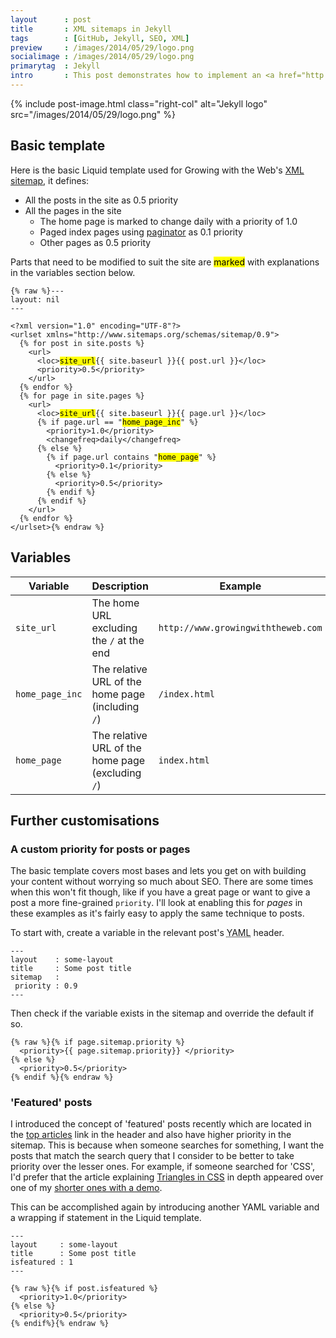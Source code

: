 ```yaml
---
layout      : post
title       : XML sitemaps in Jekyll
tags        : [GitHub, Jekyll, SEO, XML]
preview     : /images/2014/05/29/logo.png
socialimage : /images/2014/05/29/logo.png
primarytag  : Jekyll
intro       : This post demonstrates how to implement an <a href="http://www.growingwiththeweb.com/2014/03/xml-sitemaps.html">XML sitemap</a> in <a href="http://jekyllrb.com/">Jekyll's</a> Liquid templating engine. I recommend reading up on <a href="http://www.growingwiththeweb.com/2014/03/xml-sitemaps.html">XML sitemaps here</a> if you aren't familiar with them.
---
```


{% include post-image.html class="right-col" alt="Jekyll logo" src="/images/2014/05/29/logo.png" %}

## Basic template

Here is the basic Liquid template used for Growing with the Web's <a href="http://www.growingwiththeweb.com/sitemap.xml">XML sitemap</a>, it defines:

- All the posts in the site as 0.5 priority
- All the pages in the site
   - The home page is marked to change daily with a priority of 1.0
   - Paged index pages using [paginator][4] as 0.1 priority
   - Other pages as 0.5 priority

Parts that need to be modified to suit the site are <mark>marked</mark> with explanations in the variables section below.

<!--prettify lang=xml-->
<pre><code>{% raw %}---
layout: nil
---

&lt;?xml version="1.0" encoding="UTF-8"?&gt;
&lt;urlset xmlns="http://www.sitemaps.org/schemas/sitemap/0.9"&gt;
  {% for post in site.posts %}
    &lt;url&gt;
      &lt;loc&gt;<mark>site_url</mark>{{ site.baseurl }}{{ post.url }}&lt;/loc&gt;
      &lt;priority&gt;0.5&lt;/priority&gt;
    &lt;/url&gt;
  {% endfor %}
  {% for page in site.pages %}
    &lt;url&gt;
      &lt;loc&gt;<mark>site_url</mark>{{ site.baseurl }}{{ page.url }}&lt;/loc&gt;
      {% if page.url == "<mark>home_page_inc</mark>" %}
        &lt;priority&gt;1.0&lt;/priority&gt;
        &lt;changefreq&gt;daily&lt;/changefreq&gt;
      {% else %}
        {% if page.url contains "<mark>home_page</mark>" %}
          &lt;priority&gt;0.1&lt;/priority&gt;
        {% else %}
          &lt;priority&gt;0.5&lt;/priority&gt;
        {% endif %}
      {% endif %}
    &lt;/url&gt;
  {% endfor %}
&lt;/urlset&gt;{% endraw %}</code></pre>



## Variables

| Variable        | Description                                       | Example
|-----------------|---------------------------------------------------|--------
| `site_url`      | The home URL excluding the `/` at the end         | `http://www.growingwiththeweb.com`
| `home_page_inc` | The relative URL of the home page (including `/`) | `/index.html`
| `home_page`     | The relative URL of the home page (excluding `/`) | `index.html`



## Further customisations

### A custom priority for posts or pages

The basic template covers most bases and lets you get on with building your content without worrying so much about SEO. There are some times when this won't fit though, like if you have a great page or want to give a post a more fine-grained `priority`. I'll look at enabling this for *pages* in these examples as it's fairly easy to apply the same technique to posts.

To start with, create a variable in the relevant post's <abbr title="YAML Ain't Markup Language">YAML</abbr> header.

    ---
    layout    : some-layout
    title     : Some post title
    sitemap   :
     priority : 0.9
    ---

Then check if the variable exists in the sitemap and override the default if so.

<!--prettify lang=xml-->
<pre><code>{% raw %}{% if page.sitemap.priority %}
  &lt;priority&gt;{{ page.sitemap.priority}} &lt;/priority&gt;
{% else %}
  &lt;priority&gt;0.5&lt;/priority&gt;
{% endif %}{% endraw %}</code></pre>

### 'Featured' posts

I introduced the concept of 'featured' posts recently which are located in the [top articles][1] link in the header and also have higher priority in the sitemap. This is because when someone searches for something, I want the posts that match the search query that I consider to be better to take priority over the lesser ones. For example, if someone searched for 'CSS', I'd prefer that the article explaining [Triangles in CSS][2] in depth appeared over one of my [shorter ones with a demo][3].

This can be accomplished again by introducing another YAML variable and a wrapping if statement in the Liquid template.

    ---
    layout     : some-layout
    title      : Some post title
    isfeatured : 1
    ---

<!--prettify lang=xml-->
<pre><code>{% raw %}{% if post.isfeatured %}
  &lt;priority&gt;1.0&lt;/priority&gt;
{% else %}
  &lt;priority&gt;0.5&lt;/priority&gt;
{% endif%}{% endraw %}</code></pre>



[1]: http://www.growingwiththeweb.com/p/top-articles.html
[2]: http://www.growingwiththeweb.com/2013/03/triangles-in-css.html
[3]: http://www.growingwiththeweb.com/2012/10/chrome-gmail-logo-in-pure-css.html
[4]: http://jekyllrb.com/docs/pagination/
